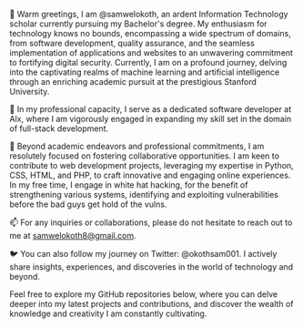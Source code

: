 👋 Warm greetings, I am @samwelokoth, an ardent Information Technology scholar currently pursuing my Bachelor's degree. My enthusiasm for technology knows no bounds, encompassing a wide spectrum of domains, from software development, quality assurance, and the seamless implementation of applications and websites to an unwavering commitment to fortifying digital security. Currently, I am on a profound journey, delving into the captivating realms of machine learning and artificial intelligence through an enriching academic pursuit at the prestigious Stanford University.

💼 In my professional capacity, I serve as a dedicated software developer at Alx, where I am vigorously engaged in expanding my skill set in the domain of full-stack development.

🌱 Beyond academic endeavors and professional commitments, I am resolutely focused on fostering collaborative opportunities. I am keen to contribute to web development projects, leveraging my expertise in Python, CSS, HTML, and PHP, to craft innovative and engaging online experiences.
In my free time, I engage in white hat hacking, for the benefit of strengthening various systems, identifying and exploiting vulnerabilities before the bad guys get hold of the vulns.

📫 For any inquiries or collaborations, please do not hesitate to reach out to me at samwelokoth8@gmail.com.

🐦 You can also follow my journey on Twitter: @okothsam001. I actively share insights, experiences, and discoveries in the world of technology and beyond.

Feel free to explore my GitHub repositories below, where you can delve deeper into my latest projects and contributions, and discover the wealth of knowledge and creativity I am constantly cultivating.



